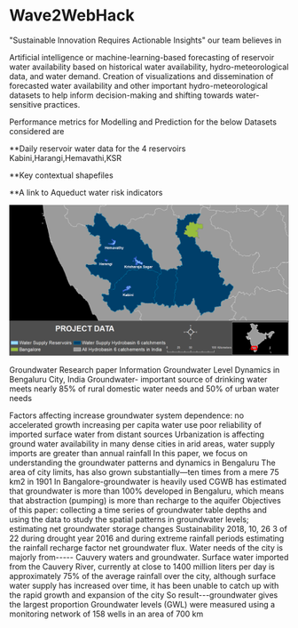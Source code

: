 # Wave2WebHack

"Sustainable Innovation Requires Actionable Insights" our team believes in

Artificial intelligence or machine-learning-based forecasting of reservoir water availability based on historical water availability, hydro-meteorological data, and water demand. Creation of visualizations and dissemination of forecasted water availability and other important hydro-meteorological datasets to help inform decision-making and shifting towards water-sensitive practices.

Performance metrics for Modelling and Prediction  for the below Datasets considered are 



**Daily reservoir water data for the 4  reservoirs Kabini,Harangi,Hemavathi,KSR

**Key contextual shapefiles

**A link to Aqueduct water risk indicators


![WaterResorvoir](./Images/Hackathon_Data_Preview.png)



Groundwater Research paper Information 
Groundwater Level Dynamics in Bengaluru City, India
Groundwater- important source of drinking water
meets nearly 85% of rural domestic water needs and 50% of urban water needs 

Factors affecting increase groundwater system dependence:
no accelerated growth
increasing per capita water use
poor reliability of imported surface water from distant sources
Urbanization is affecting ground water availability
in many dense cities in arid areas, water supply imports are greater than annual rainfall
In this paper, we focus on understanding the groundwater patterns and dynamics in Bengaluru
 The area of city limits, has also grown substantially—ten times from a mere 75 km2 in 1901
In Bangalore-groundwater is heavily used
CGWB has estimated that groundwater is more than 100% developed in Bengaluru, which means that abstraction (pumping) is more than recharge to the aquifer
Objectives of this paper:
 collecting a time series of groundwater table depths and using the data to study the spatial patterns in groundwater levels;
 estimating net groundwater storage changes Sustainability 2018, 10, 26 3 of 22 during drought year 2016 and during extreme rainfall periods
estimating the rainfall recharge factor net groundwater flux. 
Water needs of the city is majorly from----- Cauvery waters and groundwater.
Surface water imported from the Cauvery River, currently at close to 1400 million liters per day is approximately 75% of the average rainfall over the city,
although surface water supply has increased over time, it has been unable to catch up with the rapid growth and expansion of the city
So result---groundwater gives the largest proportion
Groundwater levels (GWL) were measured using a monitoring network of 158 wells in an area of 700 km
